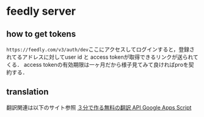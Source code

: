 # feedly server

## how to get tokens
`https://feedly.com/v3/auth/dev`ここにアクセスしてログインすると，登録されてるアドレスに対してuser id と access tokenが取得できるリンクが送られてくる．
access tokenの有効期限は一ヶ月だから様子見てみて良ければproを契約する． 

## translation
翻訳関連は以下のサイト参照
[３分で作る無料の翻訳 API Google Apps Script](https://qiita.com/tanabee/items/c79c5c28ba0537112922)